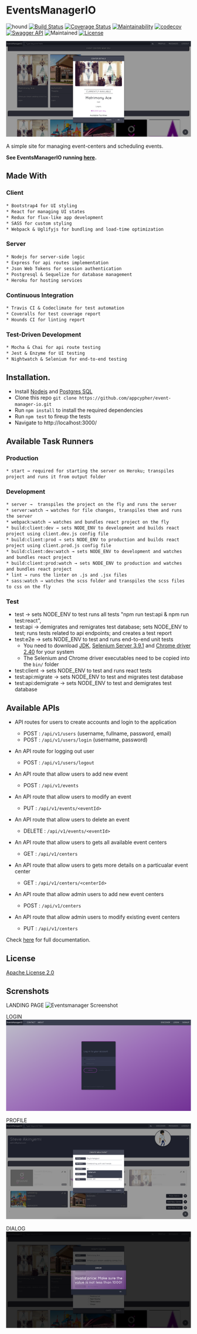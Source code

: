 # EventsManagerIO
![hound](https://camo.githubusercontent.com/23ee7a697b291798079e258bbc25434c4fac4f8b/68747470733a2f2f696d672e736869656c64732e696f2f62616467652f50726f7465637465645f62792d486f756e642d6138373364312e737667 "hound")
[![Build Status](https://travis-ci.org/appcypher/events-manager-io.svg?branch=dev)](https://travis-ci.org/appcypher/events-manager-io)
[![Coverage Status](https://coveralls.io/repos/github/AppCypher/EventsManager/badge.svg?branch=ch-continuous-integration-153009907)](https://coveralls.io/github/AppCypher/EventsManager?branch=ch-continuous-integration-153009907 "coveralls")
[![Maintainability](https://api.codeclimate.com/v1/badges/7c612f2c1714c2378112/maintainability)](https://codeclimate.com/github/AppCypher/EventsManager/maintainability)
[![codecov](https://codecov.io/gh/appcypher/events-manager-io/branch/dev/graph/badge.svg)](https://codecov.io/gh/appcypher/events-manager-io)
[![Swagger API](https://img.shields.io/swagger/valid/2.0/https/raw.githubusercontent.com/OAI/OpenAPI-Specification/master/examples/v2.0/json/petstore-expanded.json.svg)](https://swaggerhub.com/apis/appcypher/EventsManager/1.0.0)
![Maintained](https://img.shields.io/maintenance/yes/2019.svg)
[![License](https://img.shields.io/badge/License-Apache%202.0-blue.svg)](https://opensource.org/licenses/Apache-2.0)

![Eventsmanager Screenshot](media/discover.png)

A simple site for managing event-centers and scheduling events.

**See EventsManagerIO running [here](http://events-manager-io.herokuapp.com/).**

## Made With
  ### Client
    * Bootstrap4 for UI styling
    * React for managing UI states
    * Redux for flux-like app development
    * SASS for custom styling
    * Webpack & Uglifyjs for bundling and load-time optimization

  ### Server
    * Nodejs for server-side logic
    * Express for api routes implementation
    * Json Web Tokens for session authentication
    * Postgresql & Sequelize for database management
    * Heroku for hosting services

  ### Continuous Integration
    * Travis CI & Codeclimate for test automation
    * Coveralls for test coverage report
    * Hounds CI for linting report

  ### Test-Driven Development
    * Mocha & Chai for api route testing
    * Jest & Enzyme for UI testing
    * Nightwatch & Selenium for end-to-end testing



## Installation.
  * Install [Nodejs](https://nodejs.org/en/download/) and [Postgres SQL](https://www.postgresql.org/download/)
  * Clone this repo ```git clone https://github.com/appcypher/event-manager-io.git```
  * Run ```npm install``` to install the required dependencies
  * Run ```npm test``` to fireup the tests
  * Navigate to http://localhost:3000/


## Available Task Runners
  ### Production
    * start → required for starting the server on Heroku; transpiles project and runs it from output folder

  ### Development
    * server →  transpiles the project on the fly and runs the server
    * server:watch → watches for file changes, transpiles them and runs the server
    * webpack:watch → watches and bundles react project on the fly
    * build:client:dev → sets NODE_ENV to development and builds react project using client.dev.js config file
    * build:client:prod → sets NODE_ENV to production and builds react project using client.prod.js config file
    * build:client:dev:watch → sets NODE_ENV to development and watches and bundles react project
    * build:client:prod:watch → sets NODE_ENV to production and watches and bundles react project
    * lint → runs the linter on .js and .jsx files
    * sass:watch → watches the scss folder and transpiles the scss files to css on the fly

  ### Test
  * test → sets NODE_ENV to test runs all tests "npm run test:api & npm run test:react",
  * test:api → demigrates and remigrates test database; sets NODE_ENV to test; runs tests related to api endpoints; and creates a test report
  * test:e2e → sets NODE_ENV to test and runs end-to-end unit tests
      * You need to download [JDK](http://www.oracle.com/technetwork/java/javase/downloads/index.html), [Selenium Server 3.9.1](http://selenium-release.storage.googleapis.com/index.html) and [Chrome driver 2.40](https://sites.google.com/a/chromium.org/chromedriver) for your system
      * The Selenium and Chrome driver executables need to be copied into the `bin/` folder
  * test:client → sets NODE_ENV to test and runs react tests
  * test:api:migrate → sets NODE_ENV to test and migrates test database
  * test:api:demigrate → sets NODE_ENV to test and demigrates test database

## Available APIs
- API routes for users to create accounts and login to the application
  * POST : ```/api/v1/users```  (username, fullname, password, email)
  * POST : ```/api/v1/users/login``` (username, password)

- An API route for logging out user
  * POST : ```/api/v1/users/logout```

- An API route that allow users to add new event
  * POST : ```/api/v1/events```

- An API route that allow users to modify an event
  * PUT : ```/api/v1/events/<eventId>```

- An API route that allow users to delete an event
  * DELETE : ```/api/v1/events/<eventId>```

- An API route that allow users to gets all available event centers
  * GET : ```/api/v1/centers```

- An API route that allow users to gets more details on a particualar event center
  * GET : ```/api/v1/centers/<centerId>```

- An API route that allow admin users to add new event centers
  * POST : ```/api/v1/centers```

- An API route that allow admin users to modify existing event centers
  * PUT : ```/api/v1/centers```


Check [here](https://swaggerhub.com/apis/appcypher/EventsManager/1.0.0) for full documentation.

## License
[Apache License 2.0](https://github.com/appcypher/event-manager-io/blob/master/LICENSE)

## Screnshots

LANDING PAGE
![Eventsmanager Screenshot](media/landing-page.png)

LOGIN
![Eventsmanager Screenshot](media/login.png)

PROFILE
![Eventsmanager Screenshot](media/profile.png)

DIALOG
![Eventsmanager Screenshot](media/dialog.png)
